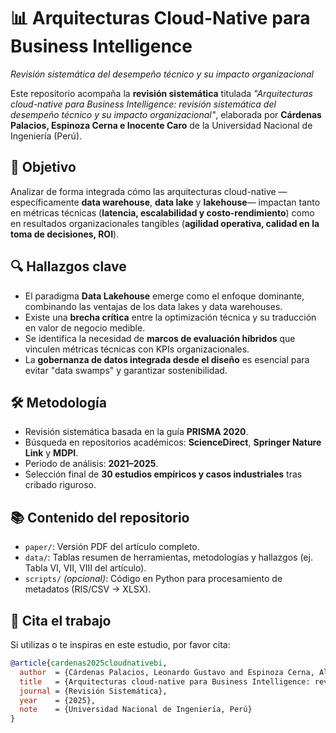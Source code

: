 # 📊 Arquitecturas Cloud-Native para Business Intelligence  
*Revisión sistemática del desempeño técnico y su impacto organizacional*

Este repositorio acompaña la **revisión sistemática** titulada *"Arquitecturas cloud-native para Business Intelligence: revisión sistemática del desempeño técnico y su impacto organizacional"*, elaborada por **Cárdenas Palacios, Espinoza Cerna e Inocente Caro** de la Universidad Nacional de Ingeniería (Perú).

## 📌 Objetivo
Analizar de forma integrada cómo las arquitecturas cloud-native —específicamente **data warehouse**, **data lake** y **lakehouse**— impactan tanto en métricas técnicas (**latencia, escalabilidad y costo-rendimiento**) como en resultados organizacionales tangibles (**agilidad operativa, calidad en la toma de decisiones, ROI**).

## 🔍 Hallazgos clave
- El paradigma **Data Lakehouse** emerge como el enfoque dominante, combinando las ventajas de los data lakes y data warehouses.
- Existe una **brecha crítica** entre la optimización técnica y su traducción en valor de negocio medible.
- Se identifica la necesidad de **marcos de evaluación híbridos** que vinculen métricas técnicas con KPIs organizacionales.
- La **gobernanza de datos integrada desde el diseño** es esencial para evitar "data swamps" y garantizar sostenibilidad.

## 🛠️ Metodología
- Revisión sistemática basada en la guía **PRISMA 2020**.
- Búsqueda en repositorios académicos: **ScienceDirect**, **Springer Nature Link** y **MDPI**.
- Periodo de análisis: **2021–2025**.
- Selección final de **30 estudios empíricos y casos industriales** tras cribado riguroso.

## 📚 Contenido del repositorio
- `paper/`: Versión PDF del artículo completo.
- `data/`: Tablas resumen de herramientas, metodologías y hallazgos (ej. Tabla VI, VII, VIII del artículo).
- `scripts/` *(opcional)*: Código en Python para procesamiento de metadatos (RIS/CSV → XLSX).

## 📖 Cita el trabajo
Si utilizas o te inspiras en este estudio, por favor cita:

```bibtex
@article{cardenas2025cloudnativebi,
  author  = {Cárdenas Palacios, Leonardo Gustavo and Espinoza Cerna, Alex and Inocente Caro, Miguel Anderson},
  title   = {Arquitecturas cloud-native para Business Intelligence: revisión sistemática del desempeño técnico y su impacto organizacional},
  journal = {Revisión Sistemática},
  year    = {2025},
  note    = {Universidad Nacional de Ingeniería, Perú}
}
